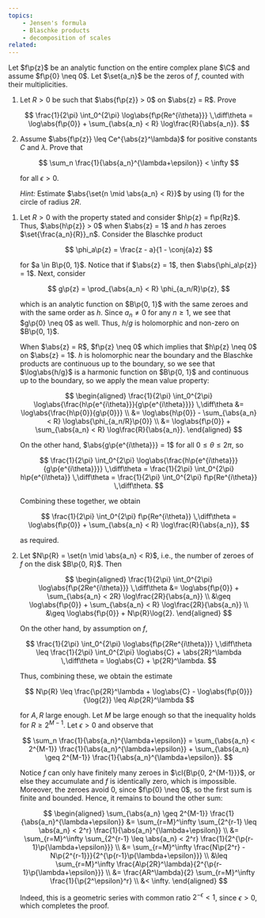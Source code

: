 ```yaml
---
topics:
    - Jensen's formula
    - Blaschke products
    - decomposition of scales
related:
---
```


<problem>

Let $f\p{z}$ be an analytic function on the entire complex plane $\C$ and assume $f\p{0} \neq 0$. Let $\set{a_n}$ be the zeros of $f$, counted with their multiplicities.

1. Let $R > 0$ be such that $\abs{f\p{z}} > 0$ on $\abs{z} = R$. Prove

    $$
    \frac{1}{2\pi} \int_0^{2\pi} \log\abs{f\p{Re^{i\theta}}} \,\diff\theta
     = \log\abs{f\p{0}} + \sum_{\abs{a_n} < R} \log\frac{R}{\abs{a_n}}.
    $$

2. Assume $\abs{f\p{z}} \leq Ce^{\abs{z}^\lambda}$ for positive constants $C$ and $\lambda$. Prove that

    $$
    \sum_n \frac{1}{\abs{a_n}^{\lambda+\epsilon}} < \infty
    $$

    for all $\epsilon > 0$.

    _Hint:_ Estimate $\abs{\set{n \mid \abs{a_n} < R}}$ by using (1) for the circle of radius $2R$.

</problem>

<solution>

1. Let $R > 0$ with the property stated and consider $h\p{z} = f\p{Rz}$. Thus, $\abs{h\p{z}} > 0$ when $\abs{z} = 1$ and $h$ has zeroes $\set{\frac{a_n}{R}}_n$. Consider the Blaschke product

    $$
    \phi_a\p{z} = \frac{z - a}{1 - \conj{a}z}
    $$

    for $a \in B\p{0, 1}$. Notice that if $\abs{z} = 1$, then $\abs{\phi_a\p{z}} = 1$. Next, consider

    $$
    g\p{z} = \prod_{\abs{a_n} < R} \phi_{a_n/R}\p{z},
    $$

    which is an analytic function on $B\p{0, 1}$ with the same zeroes and with the same order as $h$. Since $a_n \neq 0$ for any $n \geq 1$, we see that $g\p{0} \neq 0$ as well. Thus, $h/g$ is holomorphic and non-zero on $B\p{0, 1}$.

    When $\abs{z} = R$, $f\p{z} \neq 0$ which implies that $h\p{z} \neq 0$ on $\abs{z} = 1$. $h$ is holomorphic near the boundary and the Blaschke products are continuous up to the boundary, so we see that $\log\abs{h/g}$ is a harmonic function on $B\p{0, 1}$ and continuous up to the boundary, so we apply the mean value property:

    $$
    \begin{aligned}
        \frac{1}{2\pi} \int_0^{2\pi} \log\abs{\frac{h\p{e^{i\theta}}}{g\p{e^{i\theta}}}} \,\diff\theta
            &= \log\abs{\frac{h\p{0}}{g\p{0}}} \\
            &= \log\abs{h\p{0}} - \sum_{\abs{a_n} < R} \log\abs{\phi_{a_n/R}\p{0}} \\
            &= \log\abs{f\p{0}} + \sum_{\abs{a_n} < R} \log\frac{R}{\abs{a_n}}.
    \end{aligned}
    $$

    On the other hand, $\abs{g\p{e^{i\theta}}} = 1$ for all $0 \leq \theta \leq 2\pi$, so

    $$
    \frac{1}{2\pi} \int_0^{2\pi} \log\abs{\frac{h\p{e^{i\theta}}}{g\p{e^{i\theta}}}} \,\diff\theta
        = \frac{1}{2\pi} \int_0^{2\pi} h\p{e^{i\theta}} \,\diff\theta
        = \frac{1}{2\pi} \int_0^{2\pi} f\p{Re^{i\theta}} \,\diff\theta.
    $$

    Combining these together, we obtain

    $$
    \frac{1}{2\pi} \int_0^{2\pi} f\p{Re^{i\theta}} \,\diff\theta
        = \log\abs{f\p{0}} + \sum_{\abs{a_n} < R} \log\frac{R}{\abs{a_n}},
    $$

    as required.

2. Let $N\p{R} = \set{n \mid \abs{a_n} < R}$, i.e., the number of zeroes of $f$ on the disk $B\p{0, R}$. Then

    $$
    \begin{aligned}
        \frac{1}{2\pi} \int_0^{2\pi} \log\abs{f\p{2Re^{i\theta}}} \,\diff\theta
            &= \log\abs{f\p{0}} + \sum_{\abs{a_n} < 2R} \log\frac{2R}{\abs{a_n}} \\
            &\geq \log\abs{f\p{0}} + \sum_{\abs{a_n} < R} \log\frac{2R}{\abs{a_n}} \\
            &\geq \log\abs{f\p{0}} + N\p{R}\log{2}.
    \end{aligned}
    $$

    On the other hand, by assumption on $f$,

    $$
    \frac{1}{2\pi} \int_0^{2\pi} \log\abs{f\p{2Re^{i\theta}}} \,\diff\theta
        \leq \frac{1}{2\pi} \int_0^{2\pi} \log\abs{C} + \abs{2R}^\lambda \,\diff\theta
        = \log\abs{C} + \p{2R}^\lambda.
    $$

    Thus, combining these, we obtain the estimate

    $$
    N\p{R}
        \leq \frac{\p{2R}^\lambda + \log\abs{C} - \log\abs{f\p{0}}}{\log{2}}
        \leq A\p{2R}^\lambda
    $$

    for $A, R$ large enough. Let $M$ be large enough so that the inequality holds for $R \geq 2^{M-1}$. Let $\epsilon > 0$ and observe that

    $$
    \sum_n \frac{1}{\abs{a_n}^{\lambda+\epsilon}}
        = \sum_{\abs{a_n} < 2^{M-1}} \frac{1}{\abs{a_n}^{\lambda+\epsilon}} + \sum_{\abs{a_n} \geq 2^{M-1}} \frac{1}{\abs{a_n}^{\lambda+\epsilon}}.
    $$

    Notice $f$ can only have finitely many zeroes in $\cl{B\p{0, 2^{M-1}}}$, or else they accumulate and $f$ is identically zero, which is impossible. Moreover, the zeroes avoid $0$, since $f\p{0} \neq 0$, so the first sum is finite and bounded. Hence, it remains to bound the other sum:

    $$
    \begin{aligned}
        \sum_{\abs{a_n} \geq 2^{M-1}} \frac{1}{\abs{a_n}^{\lambda+\epsilon}}
            &= \sum_{r=M}^\infty \sum_{2^{r-1} \leq \abs{a_n} < 2^r} \frac{1}{\abs{a_n}^{\lambda+\epsilon}} \\
            &= \sum_{r=M}^\infty \sum_{2^{r-1} \leq \abs{a_n} < 2^r} \frac{1}{2^{\p{r-1}\p{\lambda+\epsilon}}} \\
            &= \sum_{r=M}^\infty \frac{N\p{2^r} - N\p{2^{r-1}}}{2^{\p{r-1}\p{\lambda+\epsilon}}} \\
            &\leq \sum_{r=M}^\infty \frac{A\p{2R}^\lambda}{2^{\p{r-1}\p{\lambda+\epsilon}}} \\
            &= \frac{AR^\lambda}{2} \sum_{r=M}^\infty \frac{1}{\p{2^\epsilon}^r} \\
            &< \infty.
    \end{aligned}
    $$

    Indeed, this is a geometric series with common ratio $2^{-\epsilon} < 1$, since $\epsilon > 0$, which completes the proof.

</solution>
